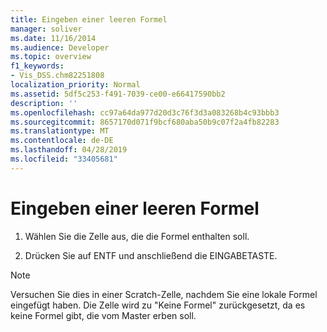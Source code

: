 ```yaml
---
title: Eingeben einer leeren Formel
manager: soliver
ms.date: 11/16/2014
ms.audience: Developer
ms.topic: overview
f1_keywords:
- Vis_DSS.chm82251808
localization_priority: Normal
ms.assetid: 5df5c253-f491-7039-ce00-e66417590bb2
description: ''
ms.openlocfilehash: cc97a64da977d20d3c76f3d3a083268b4c93bbb3
ms.sourcegitcommit: 8657170d071f9bcf680aba50b9c07f2a4fb82283
ms.translationtype: MT
ms.contentlocale: de-DE
ms.lasthandoff: 04/28/2019
ms.locfileid: "33405681"
---
```

# <a name="enter-an-empty-formula"></a>Eingeben einer leeren Formel

1. Wählen Sie die Zelle aus, die die Formel enthalten soll.
    
2. Drücken Sie auf ENTF und anschließend die EINGABETASTE.
    
> [!NOTE]
> Versuchen Sie  dies in einer Scratch-Zelle, nachdem Sie eine lokale Formel eingefügt haben. Die Zelle wird zu "Keine Formel" zurückgesetzt, da es keine Formel gibt, die vom Master erben soll. 
  

